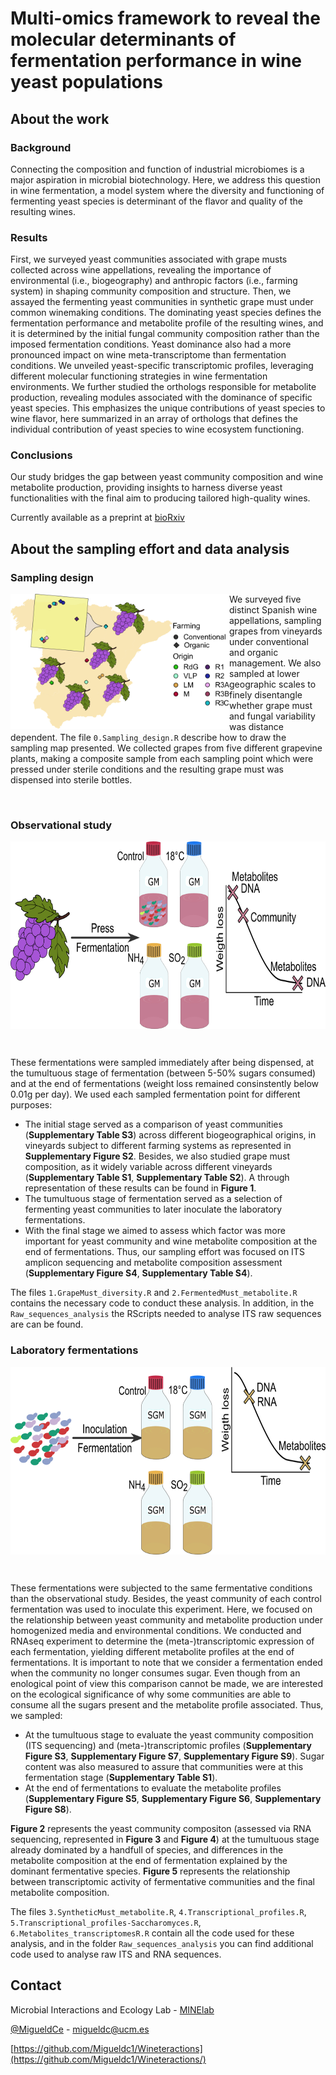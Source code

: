 # Multi-omics framework to reveal the molecular determinants of fermentation performance in wine yeast populations

## About the work
### Background
Connecting the composition and function of industrial microbiomes is a major aspiration in microbial biotechnology. Here, we address this question in wine fermentation, a model system where the diversity and functioning of fermenting yeast species is determinant of the flavor and quality of the resulting wines.
### Results
First, we surveyed yeast communities associated with grape musts collected across wine appellations, revealing the importance of environmental (i.e., biogeography) and anthropic factors (i.e., farming system) in shaping community composition and structure. Then, we assayed the fermenting yeast communities in synthetic grape must under common winemaking conditions. The dominating yeast species defines the fermentation performance and metabolite profile of the resulting wines, and it is determined by the initial fungal community composition rather than the imposed fermentation conditions. Yeast dominance also had a more pronounced impact on wine meta-transcriptome than fermentation conditions. We unveiled yeast-specific transcriptomic profiles, leveraging different molecular functioning strategies in wine fermentation environments. We further studied the orthologs responsible for metabolite production, revealing modules associated with the dominance of specific yeast species. This emphasizes the unique contributions of yeast species to wine flavor, here summarized in an array of orthologs that defines the individual contribution of yeast species to wine ecosystem functioning. 
### Conclusions
Our study bridges the gap between yeast community composition and wine metabolite production, providing insights to harness diverse yeast functionalities with the final aim to producing tailored high-quality wines.

Currently available as a preprint at [bioRxiv](https://doi.org/10.1101/2023.12.02.569693)

## About the sampling effort and data analysis

### Sampling design

<img src="/Figures/Map.png" width="350" align="left"> </img>  We surveyed five distinct Spanish wine appellations, sampling grapes from vineyards under conventional and organic management. We also sampled at lower geographic scales to finely disentangle whether grape must and fungal variability was distance dependent. The file `0.Sampling_design.R` describe how to draw the sampling map presented. We collected grapes from five different grapevine plants, making a composite sample from each sampling point which were pressed under sterile conditions and the resulting grape must was dispensed into sterile bottles. 

<br clear="left"/>

### Observational study

<p align="center">
<img src="/Figures/GM.png" height=300 align="center">
</p>
<br clear="left"/>

These fermentations were sampled immediately after being dispensed, at the tumultuous stage of fermentation (between 5-50% sugars consumed) and at the end of fermentations (weight loss remained consinstently below 0.01g per day). We used each sampled fermentation point for different purposes:
  - The initial stage served as a comparison of yeast communities (**Supplementary Table S3**) across different biogeographical origins, in vineyards subject to different farming systems as represented in **Supplementary Figure S2**. Besides, we also studied grape must composition, as it widely variable across different vineyards (**Supplementary Table S1**, **Supplementary Table S2**). A through representation of these results can be found in **Figure 1**.
  - The tumultuous stage of fermentation served as a selection of fermenting yeast communities to later inoculate the laboratory fermentations.
  - With the final stage we aimed to assess which factor was more important for yeast community and wine metabolite composition at the end of fermentations. Thus, our sampling effort was focused on ITS amplicon sequencing and metabolite composition assessment (**Supplementary Figure S4**, **Supplementary Table S4**).

The files `1.GrapeMust_diversity.R` and `2.FermentedMust_metabolite.R` contains the necessary code to conduct these analysis. In addition, in the `Raw_sequences_analysis` the RScripts needed to analyse ITS raw sequences are can be found. 


### Laboratory fermentations

<p align="center">
<img src="/Figures/SGM.png" height=300 align="center">
</p>
<br clear="left"/>

These fermentations were subjected to the same fermentative conditions than the observational study. Besides, the yeast community of each control fermentation was used to inoculate this experiment. Here, we focused on the relationship between yeast community and metabolite production under homogenized media and environmental conditions. We conducted and RNAseq experiment to determine the (meta-)transcriptomic expression of each fermentation, yielding different metabolite profiles at the end of fermentations. It is important to note that we consider a fermentation ended when the community no longer consumes sugar. Even though from an enological point of view this comparison cannot be made, we are interested on the ecological significance of why some communities are able to consume all the sugars present and the metabolite profile associated. Thus, we sampled:
 
  - At the tumultuous stage to evaluate the yeast community composition (ITS sequencing) and (meta-)transcriptomic profiles (**Supplementary Figure S3**, **Supplementary Figure S7**, **Supplementary Figure S9**). Sugar content was also measured to assure that communities were at this fermentation stage (**Supplementary Table S1**).
  - At the end of fermentations to evaluate the metabolite profiles (**Supplementary Figure S5**, **Supplementary Figure S6**, **Supplementary Figure S8**).

**Figure 2** represents the yeast community compositon (assessed via RNA sequencing, represented in **Figure 3** and **Figure 4**) at the tumultuous stage already dominated by a handfull of species, and differences in the metabolite composition at the end of fermentation explained by the dominant fermentative species. **Figure 5** represents the relationship between transcriptomic activity of fermentative communities and the final metabolite composition.

The files `3.SyntheticMust_metabolite.R`, `4.Transcriptional_profiles.R`, `5.Transcriptional_profiles-Saccharomyces.R`, `6.Metabolites_transcriptomesR.R` contain all the code used for these analysis, and in the folder `Raw_sequences_analysis` you can find additional code used to analyse raw ITS and RNA sequences.

## Contact

Microbial Interactions and Ecology Lab - [MINElab](http://minelab.bioucm.es/)

[@MigueldCe](https://twitter.com/MigueldCe) - migueldc@ucm.es

[https://github.com/Migueldc1/Wineteractions](https://github.com/Migueldc1/Wineteractions/)
